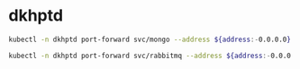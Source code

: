 # dkhptd

```bash
kubectl -n dkhptd port-forward svc/mongo --address ${address:-0.0.0.0} ${port:-27017}:27017
```

```bash
kubectl -n dkhptd port-forward svc/rabbitmq --address ${address:-0.0.0.0} ${port:-15672}:15672
```
